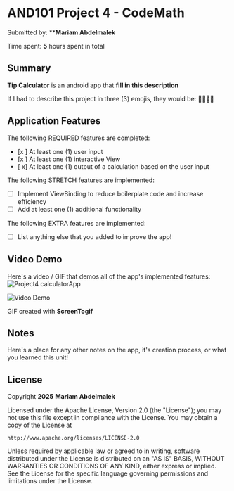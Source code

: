 <!-- (This is a comment) INSTRUCTIONS: Go through this page and fill out any **bolded** entries with their correct values.-->

# AND101 Project 4 - CodeMath

Submitted by: ****Mariam Abdelmalek**

Time spent: **5** hours spent in total

## Summary

**Tip Calculator** is an android app that **fill in this description**

If I had to describe this project in three (3) emojis, they would be: **🙂🙂🙂🙂**

## Application Features

<!-- (This is a comment) Please be sure to change the [ ] to [x] for any features you completed.  If a feature is not checked [x], you might miss the points for that item! -->

The following REQUIRED features are completed:

- [x ] At least one (1) user input
- [x ] At least one (1) interactive View
- [ x] At least one (1) output of a calculation based on the user input

The following STRETCH features are implemented:

- [ ] Implement ViewBinding to reduce boilerplate code and increase efficiency
- [ ] Add at least one (1) additional functionality

The following EXTRA features are implemented:

- [ ] List anything else that you added to improve the app!

## Video Demo

Here's a video / GIF that demos all of the app's implemented features:
![Project4 calculatorApp](https://github.com/user-attachments/assets/f5651dd1-7600-4313-9c70-cfb412ce3772)

<img src='http://i.imgur.com/link/to/your/gif/file.gif' title='Video Demo' width='' alt='Video Demo' />

GIF created with **ScreenTogif**

<!-- Recommended tools:
- [Kap](https://getkap.co/) for macOS
- [ScreenToGif](https://www.screentogif.com/) for Windows
- [peek](https://github.com/phw/peek) for Linux. -->

## Notes

Here's a place for any other notes on the app, it's creation process, or what you learned this unit!

## License

Copyright **2025** **Mariam Abdelmalek**

Licensed under the Apache License, Version 2.0 (the "License");
you may not use this file except in compliance with the License.
You may obtain a copy of the License at

    http://www.apache.org/licenses/LICENSE-2.0

Unless required by applicable law or agreed to in writing, software
distributed under the License is distributed on an "AS IS" BASIS,
WITHOUT WARRANTIES OR CONDITIONS OF ANY KIND, either express or implied.
See the License for the specific language governing permissions and
limitations under the License.
